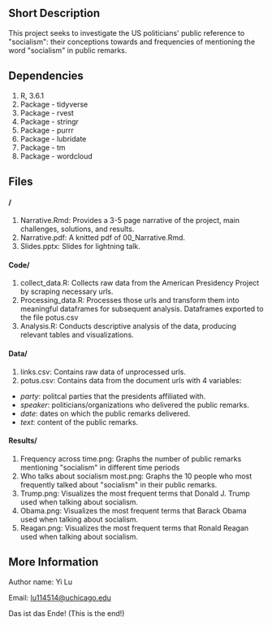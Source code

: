 ## Short Description

This project seeks to investigate the US politicians' public reference to "socialism": their conceptions towards and frequencies of mentioning the word "socialism" in public remarks.

## Dependencies

1. R, 3.6.1
2. Package - tidyverse
3. Package - rvest
4. Package - stringr
5. Package - purrr
6. Package - lubridate
7. Package - tm
8. Package - wordcloud

## Files 

#### /
1. Narrative.Rmd: Provides a 3-5 page narrative of the project, main challenges, solutions, and results.
2. Narrative.pdf: A knitted pdf of 00_Narrative.Rmd.
3. Slides.pptx: Slides for lightning talk.

#### Code/
1. collect_data.R: Collects raw data from the American Presidency Project by scraping necessary urls.
2. Processing_data.R: Processes those urls and transform them into meaningful dataframes for subsequent analysis. Dataframes exported to the file potus.csv
3. Analysis.R: Conducts descriptive analysis of the data, producing relevant tables and visualizations.

#### Data/
1. links.csv: Contains raw data of unprocessed urls.
2. potus.csv: Contains data from the document urls with 4 variables:
- *party*: politcal parties that the presidents affiliated with.
- *speaker*: politicians/organizations who delivered the public remarks.
- *date*: dates on which the public remarks delivered.
- *text*: content of the public remarks.

#### Results/
1. Frequency across time.png: Graphs the number of public remarks mentioning "socialism" in different time periods
2. Who talks about socialism most.png: Graphs the 10 people who most frequently talked about "socialism" in their public remarks.  
3. Trump.png: Visualizes the most frequent terms that Donald J. Trump used when talking about socialism.
4. Obama.png: Visualizes the most frequent terms that Barack Obama used when talking about socialism.
5. Reagan.png: Visualizes the most frequent terms that Ronald Reagan used when talking about socialism.

## More Information

Author name: Yi Lu

Email: lu114514@uchicago.edu

Das ist das Ende! (This is the end!)
